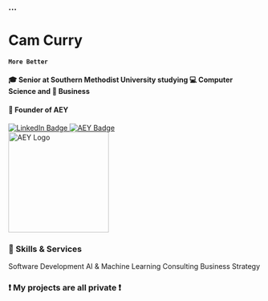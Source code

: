 ### ...

# Cam Curry

**`More Better`**

#### 🎓 Senior at Southern Methodist University studying 💻 Computer Science and 💼 Business

#### 🚀 Founder of AEY
<div id="badges">
  <a href="https://www.linkedin.com/in/cameron-curry-b35b98260/" target="_blank" rel="noopener">
    <img src="https://img.shields.io/badge/LinkedIn-blue?style=for-the-badge&logo=linkedin&logoColor=white" alt="LinkedIn Badge"/>
  </a>
  <a href="https://aey.ai" target="_blank" rel="noopener">
    <img src="https://img.shields.io/badge/AEY-red?style=for-the-badge&logo=web&logoColor=white" alt="AEY Badge"/>
  </a>
</div>
<img src="https://aey.ai/opengraph-image.png" alt="AEY Logo" width="200"/>

### 🔧 Skills & Services

Software Development
AI & Machine Learning Consulting
Business Strategy


### <p align="left"> ❗ My projects are all private ❗ </p>
